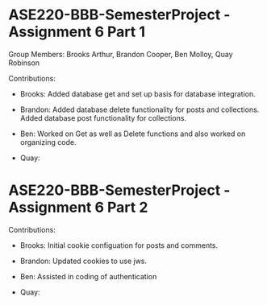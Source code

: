 # ASE220-BBB-SemesterProject - Assignment 6 Part 1

Group Members: Brooks Arthur, Brandon Cooper, Ben Molloy, Quay Robinson

Contributions:

  - Brooks:
  Added database get and set up basis for database integration.

  - Brandon:
  Added database delete functionality for posts and collections.
  Added database post functionality for collections.

  - Ben: 
  Worked on Get as well as Delete functions and also worked on organizing code.

  - Quay:
  
# ASE220-BBB-SemesterProject - Assignment 6 Part 2

Contributions:

  - Brooks:
  Initial cookie configuation for posts and comments.

  - Brandon: Updated cookies to use jws.

  - Ben: Assisted in coding of authentication

  - Quay:
